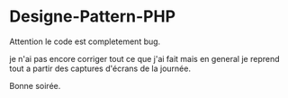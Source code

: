 # Designe-Pattern-PHP

Attention le code est completement bug.

je n'ai pas encore corriger tout ce que j'ai fait mais en general
je reprend tout a partir des captures d'écrans de la journée.

Bonne soirée.
